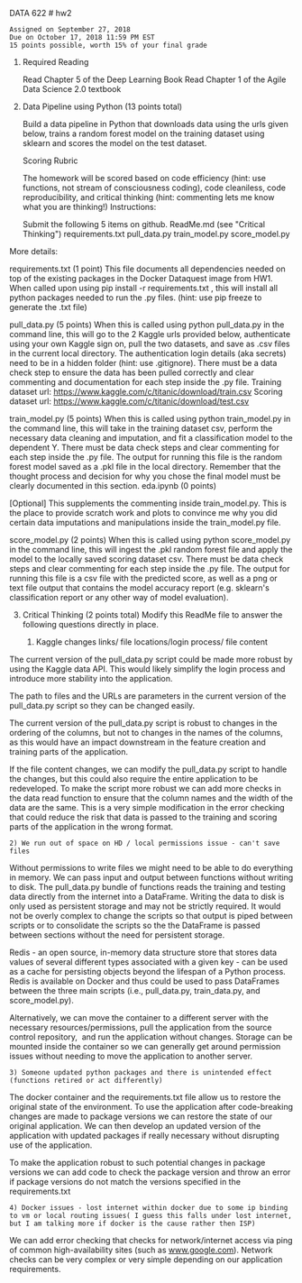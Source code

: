 DATA 622 # hw2

	Assigned on September 27, 2018
	Due on October 17, 2018 11:59 PM EST
	15 points possible, worth 15% of your final grade

1. Required Reading

	Read Chapter 5 of the Deep Learning Book
	Read Chapter 1 of the Agile Data Science 2.0 textbook

2. Data Pipeline using Python (13 points total)

	Build a data pipeline in Python that downloads data using the urls given below, trains a random forest model on the training dataset using sklearn and scores the model on the test dataset.

	Scoring Rubric

	The homework will be scored based on code efficiency (hint: use functions, not stream of consciousness coding), code cleaniless, code reproducibility, and critical thinking (hint: commenting lets me know what you are thinking!)
Instructions:

	Submit the following 5 items on github.
	ReadMe.md (see "Critical Thinking")
	requirements.txt
	pull_data.py
	train_model.py
	score_model.py

More details:

requirements.txt (1 point)
This file documents all dependencies needed on top of the existing packages in the Docker Dataquest image from HW1. When called upon using pip install -r requirements.txt , this will install all python packages needed to run the .py files. (hint: use pip freeze to generate the .txt file)

pull_data.py (5 points)
When this is called using python pull_data.py in the command line, this will go to the 2 Kaggle urls provided below, authenticate using your own Kaggle sign on, pull the two datasets, and save as .csv files in the current local directory. The authentication login details (aka secrets) need to be in a hidden folder (hint: use .gitignore). There must be a data check step to ensure the data has been pulled correctly and clear commenting and documentation for each step inside the .py file.
	Training dataset url: https://www.kaggle.com/c/titanic/download/train.csv
	Scoring dataset url: https://www.kaggle.com/c/titanic/download/test.csv

train_model.py (5 points)
When this is called using python train_model.py in the command line, this will take in the training dataset csv, perform the necessary data cleaning and imputation, and fit a classification model to the dependent Y. There must be data check steps and clear commenting for each step inside the .py file. The output for running this file is the random forest model saved as a .pkl file in the local directory. Remember that the thought process and decision for why you chose the final model must be clearly documented in this section.
eda.ipynb (0 points)

[Optional] This supplements the commenting inside train_model.py. This is the place to provide scratch work and plots to convince me why you did certain data imputations and manipulations inside the train_model.py file.

score_model.py (2 points)
When this is called using python score_model.py in the command line, this will ingest the .pkl random forest file and apply the model to the locally saved scoring dataset csv. There must be data check steps and clear commenting for each step inside the .py file. The output for running this file is a csv file with the predicted score, as well as a png or text file output that contains the model accuracy report (e.g. sklearn's classification report or any other way of model evaluation).

3. Critical Thinking (2 points total)
Modify this ReadMe file to answer the following questions directly in place.

	1) Kaggle changes links/ file locations/login process/ file content

The current version of the pull_data.py script could be made more robust by using the Kaggle data API. This would likely simplify the login process and introduce more stability into the application.

The path to files and the URLs are parameters in the current version of the pull_data.py script so they can be changed easily.

The current version of the pull_data.py script is robust to changes in the ordering of the columns, but not to changes in the names of the columns, as this would have an impact downstream in the feature creation and training parts of the application.

If the file content changes, we can modify the pull_data.py script to handle the changes, but this could also require the entire application to be redeveloped. To make the script more robust we can add more checks in the data read function to ensure that the column names and the width of the data are the same. This is a very simple modification in the error checking that could reduce the risk that data is passed to the training and scoring parts of the application in the wrong format. 



	2) We run out of space on HD / local permissions issue - can't save files

Without permissions to write files we might need to be able to do everything in memory. We can pass input and output between functions without writing to disk. The pull_data.py bundle of functions reads the training and testing data directly from the internet into a DataFrame. Writing the data to disk is only used as persistent storage and may not be strictly required. It would not be overly complex to change the scripts so that output is piped between scripts or to consolidate the scripts so the the DataFrame is passed between sections without the need for persistent storage.

Redis - an open source, in-memory data structure store that stores data values of several different types associated with a given key - can be used as a cache for persisting objects beyond the lifespan of a Python process. Redis is available on Docker and thus could be used to pass DataFrames between the three main scripts (i.e., pull_data.py, train_data.py, and score_model.py).

Alternatively, we can move the container to a different server with the necessary resources/permissions, pull the application from the source control repository,  and run the application without changes. Storage can be mounted inside the container so we can generally get around permission issues without needing to move the application to another server.


	3) Someone updated python packages and there is unintended effect (functions retired or act differently)

The docker container and the requirements.txt file allow us to restore the original state of the environment. To use the application  after code-breaking changes are made to package versions we can restore the state of our original application. We can then develop an updated version of the application with updated packages if really necessary without disrupting use of the application.

To make the application robust to such potential changes in package versions we can add code to check the package version and throw an error if package versions do not match the versions specified in the requirements.txt

	4) Docker issues - lost internet within docker due to some ip binding to vm or local routing issues( I guess this falls under lost internet, but I am talking more if docker is the cause rather then ISP)

We can add error checking that checks for network/internet access via ping of common high-availability sites (such as www.google.com). Network checks can be very complex or very simple depending on our application requirements.

